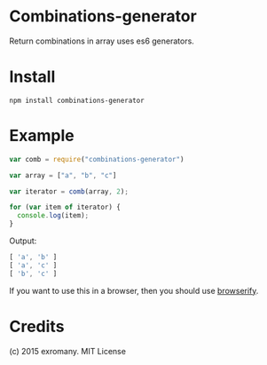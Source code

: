 Combinations-generator
===================
Return combinations in array uses es6 generators.

# Install

```
npm install combinations-generator
```

# Example

```javascript
var comb = require("combinations-generator")

var array = ["a", "b", "c"]

var iterator = comb(array, 2);

for (var item of iterator) {
  console.log(item);
}
```

Output:

```javascript
[ 'a', 'b' ]
[ 'a', 'c' ]
[ 'b', 'c' ]
```

If you want to use this in a browser, then you should use [browserify](http://browserify.org/).

# Credits
(c) 2015 exromany. MIT License
